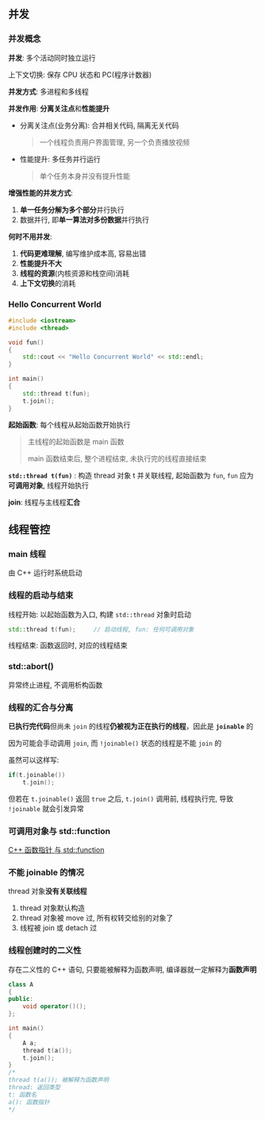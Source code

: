 ## 并发

### 并发概念

**并发**: 多个活动同时独立运行

上下文切换: 保存 CPU 状态和 PC(程序计数器)

**并发方式**: 多进程和多线程

**并发作用**: **分离关注点**和**性能提升**

* 分离关注点(业务分离): 合并相关代码, 隔离无关代码

  > 一个线程负责用户界面管理, 另一个负责播放视频

* 性能提升: 多任务并行运行

  > 单个任务本身并没有提升性能

**增强性能的并发方式**:

1. **单一任务分解为多个部分**并行执行
2. 数据并行, 即**单一算法对多份数据**并行执行

**何时不用并发**: 

1. **代码更难理解**, 编写维护成本高, 容易出错
2. **性能提升不大**
3. **线程的资源**(内核资源和栈空间)消耗
4. **上下文切换**的消耗

### Hello Concurrent World

```C++
#include <iostream>
#include <thread>

void fun()
{
    std::cout << "Hello Concurrent World" << std::endl;
}

int main()
{
    std::thread t(fun);
    t.join();
}
```

**起始函数**: 每个线程从起始函数开始执行

> 主线程的起始函数是 main 函数
>
> main 函数结束后, 整个进程结束, 未执行完的线程直接结束 

**`std::thread t(fun)`** : 构造 thread 对象 t 并关联线程, 起始函数为 `fun`, `fun` 应为**可调用对象**, 线程开始执行

**join**: 线程与主线程**汇合**

## 线程管控

### main 线程

由 C++ 运行时系统启动

### 线程的启动与结束

线程开始: 以起始函数为入口, 构建 `std::thread` 对象时启动

```C++
std::thread t(fun);		// 启动线程, fun: 任何可调用对象
```

线程结束: 函数返回时, 对应的线程结束

### std::abort()

异常终止进程, 不调用析构函数

### 线程的汇合与分离

**已执行完代码**但尚未 `join` 的线程**仍被视为正在执行的线程**，因此是 **`joinable`** 的

因为可能会手动调用 `join`, 而 `!joinable()` 状态的线程是不能 `join` 的

虽然可以这样写:

```C++
if(t.joinable())
    t.join();
```

但若在 `t.joinable()` 返回 `true` 之后, `t.join()` 调用前, 线程执行完, 导致 `!joinable` 就会引发异常

### 可调用对象与 std::function

[C++ 函数指针 与 std::function](https://zhuanlan.zhihu.com/p/547484498)

### 不能 joinable 的情况

thread 对象**没有关联线程**

1. thread 对象默认构造
2. thread 对象被 move 过, 所有权转交给别的对象了
3. 线程被 join 或 detach 过

### 线程创建时的二义性

存在二义性的 C++ 语句, 只要能被解释为函数声明, 编译器就一定解释为**函数声明**

```C++
class A
{
public:
    void operator()();
};

int main()
{
    A a;
    thread t(a());
    t.join();
}
/*
thread t(a()); 被解释为函数声明
thread: 返回类型
t: 函数名
a(): 函数指针
*/
```

